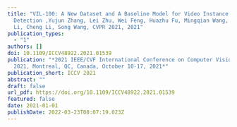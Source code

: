 ```yaml
---
title: "VIL-100: A New Dataset and A Baseline Model for Video Instance Lane
  Detection ,Yujun Zhang, Lei Zhu, Wei Feng, Huazhu Fu, Mingqian Wang, Qingxia
  Li, Cheng Li, Song Wang, CVPR 2021, 2021"
publication_types:
  - "1"
authors: []
doi: 10.1109/ICCV48922.2021.01539
publication: "*2021 IEEE/CVF International Conference on Computer Vision, ICCV
  2021, Montreal, QC, Canada, October 10-17, 2021*"
publication_short: ICCV 2021
abstract: ""
draft: false
url_pdf: https://doi.org/10.1109/ICCV48922.2021.01539
featured: false
date: 2021-01-01
publishDate: 2022-03-23T08:07:19.023Z
---
```

